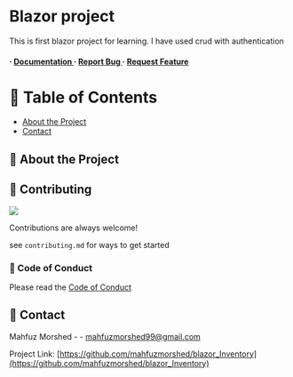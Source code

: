 <div>



<h1>Blazor project</h1>
<p>This is first blazor project for learning. I have used crud with authentication </p>

<h4> <span> · </span> <a href="https://github.com/mahfuzmorshed/blazor_Inventory/blob/master/README.md"> Documentation </a> <span> · </span> <a href="https://github.com/mahfuzmorshed/blazor_Inventory/issues"> Report Bug </a> <span> · </span> <a href="https://github.com/mahfuzmorshed/blazor_Inventory/issues"> Request Feature </a> </h4>


</div>

# :notebook_with_decorative_cover: Table of Contents

- [About the Project](#star2-about-the-project)
- [Contact](#handshake-contact)


## :star2: About the Project

## :wave: Contributing

<a href="https://github.com/mahfuzmorshed/blazor_Inventory/graphs/contributors"> <img src="https://contrib.rocks/image?repo=Louis3797/awesome-readme-template" /> </a>

Contributions are always welcome!

see `contributing.md` for ways to get started

### :scroll: Code of Conduct

Please read the [Code of Conduct](https://github.com/mahfuzmorshed/blazor_Inventory/blob/master/CODE_OF_CONDUCT.md)

## :handshake: Contact

Mahfuz Morshed - - mahfuzmorshed99@gmail.com

Project Link: [https://github.com/mahfuzmorshed/blazor_Inventory](https://github.com/mahfuzmorshed/blazor_Inventory)
